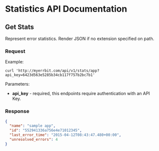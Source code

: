 # Statistics API Documentation

## Get Stats

Represent error statistics. Render JSON if no extension specified on path.

### Request

Example:

```console
curl 'http://myerrbit.com/api/v1/stats/app?api_key=6423d563e5285b34cb117f757b2bc7b1'
```

Parameters:

- **api_key** - required, this endpoints require authentication with an API Key.

### Response

```json
{
  "name": "sample app",
  "id": "552941336a756e4e71012345",
  "last_error_time": "2015-04-12T08:43:47.480+00:00",
  "unresolved_errors": 4
}
```
